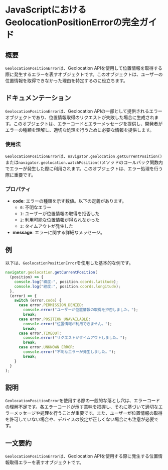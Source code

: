 <!--
Meta Description: # JavaScriptにおけるGeolocationPositionErrorの完全ガイド ## 概要 `GeolocationPositionError`は、Geolocation APIを使用して位置情報を取得する際に発生するエラーを表すオブジェクトです。このオブジェクトは、ユーザーの位置情報...
Meta Keywords: error, geolocationpositionerror, geolocation, console, case
-->

# JavaScriptにおけるGeolocationPositionErrorの完全ガイド

## 概要
`GeolocationPositionError`は、Geolocation APIを使用して位置情報を取得する際に発生するエラーを表すオブジェクトです。このオブジェクトは、ユーザーの位置情報を取得できなかった理由を特定するのに役立ちます。

## ドキュメンテーション
`GeolocationPositionError`は、Geolocation APIの一部として提供されるエラーオブジェクトであり、位置情報取得のリクエストが失敗した場合に生成されます。このオブジェクトは、エラーコードとエラーメッセージを提供し、開発者がエラーの種類を理解し、適切な処理を行うために必要な情報を提供します。

### 使用法
`GeolocationPositionError`は、`navigator.geolocation.getCurrentPosition()`または`navigator.geolocation.watchPosition()`メソッドのコールバック関数内でエラーが発生した際に利用されます。このオブジェクトは、エラー処理を行う際に重要です。

### プロパティ
- **code**: エラーの種類を示す数値。以下の定義があります。
  - `0`: 不明なエラー
  - `1`: ユーザーが位置情報の取得を拒否した
  - `2`: 利用可能な位置情報が得られなかった
  - `3`: タイムアウトが発生した
- **message**: エラーに関する詳細なメッセージ。

## 例
以下は、`GeolocationPositionError`を使用した基本的な例です。

```javascript
navigator.geolocation.getCurrentPosition(
  (position) => {
    console.log("緯度:", position.coords.latitude);
    console.log("経度:", position.coords.longitude);
  },
  (error) => {
    switch (error.code) {
      case error.PERMISSION_DENIED:
        console.error("ユーザーが位置情報の取得を拒否しました。");
        break;
      case error.POSITION_UNAVAILABLE:
        console.error("位置情報が利用できません。");
        break;
      case error.TIMEOUT:
        console.error("リクエストがタイムアウトしました。");
        break;
      case error.UNKNOWN_ERROR:
        console.error("不明なエラーが発生しました。");
        break;
    }
  }
);
```

## 説明
`GeolocationPositionError`を使用する際の一般的な落とし穴は、エラーコードの理解不足です。各エラーコードが示す意味を把握し、それに基づいて適切なエラーメッセージや処理を行うことが重要です。また、ユーザーが位置情報の取得を許可していない場合や、デバイスの設定が正しくない場合にも注意が必要です。

## 一文要約
`GeolocationPositionError`は、Geolocation APIを使用する際に発生する位置情報取得エラーを表すオブジェクトです。
